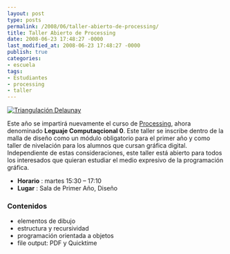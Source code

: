 ```yaml
---
layout: post
type: posts
permalink: /2008/06/taller-abierto-de-processing/
title: Taller Abierto de Processing
date: 2008-06-23 17:48:27 -0000
last_modified_at: 2008-06-23 17:48:27 -0000
publish: true
categories:
- escuela
tags:
- Estudiantes
- processing
- taller
---
```

[![Triangulación Delaunay](http://www.ead.pucv.cl/wp-content/archivos/2008/06/p-2008-260x180.png)](http://www.ead.pucv.cl/wp-content/archivos/2008/06/p-2008.png "Processing")

Este año se impartirá nuevamente el curso de [Processing](http://www.processing.org/ "Página del proyecto opensource Processing"), ahora denominado **Leguaje Computaqcional 0**. Este taller se inscribe dentro de la malla de diseño como un módulo obligatorio para el primer año y como taller de nivelación para los alumnos que cursan gráfica digital. Independiente de estas consideraciones, este taller está abierto para todos los interesados que quieran estudiar el medio expresivo de la programación gráfica.

* **Horario** : martes 15:30 – 17:10
* **Lugar** : Sala de Primer Año, Diseño

### Contenidos

* elementos de dibujo
* estructura y recursividad
* programación orientada a objetos
* file output: PDF y Quicktime
